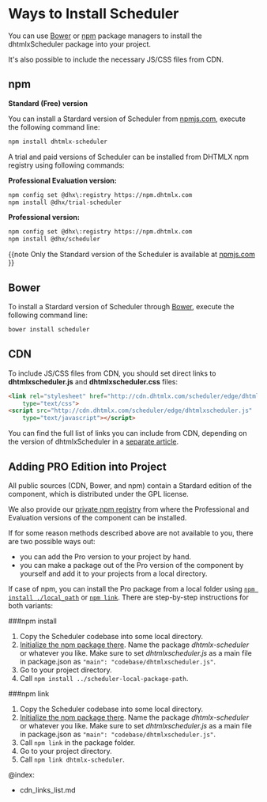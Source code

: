 Ways to Install Scheduler 
================================

You can use [Bower](https://bower.io/) or [npm](https://www.npmjs.com/) package managers to install the dhtmlxScheduler package into your project.

It's also possible to include the necessary JS/CSS files from CDN.

npm
-------------------------


**Standard (Free) version**

You can install a Stardard version of Scheduler from [npmjs.com](https://www.npmjs.com/package/dhtmlx-scheduler), execute the following command line:
~~~html
npm install dhtmlx-scheduler
~~~

A trial and paid versions of Scheduler can be installed from DHTMLX npm registry using following commands:

**Professional Evaluation version:**
~~~html
npm config set @dhx\:registry https://npm.dhtmlx.com
npm install @dhx/trial-scheduler
~~~

**Professional version:**
~~~html
npm config set @dhx\:registry https://npm.dhtmlx.com
npm install @dhx/scheduler
~~~

{{note Only the Standard version of the Scheduler is available at [npmjs.com](https://www.npmjs.com/package/dhtmlx-scheduler) }}


Bower
-------------------------
To install a Stardard version of Scheduler through [Bower](https://bower.io/), execute the following command line:

~~~html
bower install scheduler
~~~

CDN
-----

To include JS/CSS files from CDN, you should set direct links to **dhtmlxscheduler.js** and **dhtmlxscheduler.css** files:

~~~html
<link rel="stylesheet" href="http://cdn.dhtmlx.com/scheduler/edge/dhtmlxscheduler.css" 
	type="text/css"> 
<script src="http://cdn.dhtmlx.com/scheduler/edge/dhtmlxscheduler.js" 
	type="text/javascript"></script>  
~~~

You can find the full list of links you can include from CDN, depending on the version of dhtmlxScheduler in a [separate article](cdn_links_list.md).

Adding PRO Edition into Project
---------------------------------

All public sources (CDN, Bower, and npm) contain a Stardard edition of the component, which is distributed under the GPL license.

We also provide our [private npm registry](#npm) from where the Professional and Evaluation versions of the component can be installed. 

If for some reason methods described above are not available to you, there are two possible ways out:
 
- you can add the Pro version to your project by hand.
- you can make a package out of the Pro version of the component by yourself and add it to your projects from a local directory.

If case of npm, you can install the Pro package from a local folder using  [`npm install ./local_path`](https://docs.npmjs.com/cli/install) or [`npm link`](https://docs.npmjs.com/cli/link).
There are step-by-step instructions for both variants:

###npm install

1. Copy the Scheduler codebase into some local directory.
2. [Initialize the npm package there](https://docs.npmjs.com/cli/init). Name the package *dhtmlx-scheduler* or whatever you like.
Make sure to set *dhtmlxscheduler.js* as a main file in package.json as `"main": "codebase/dhtmlxscheduler.js"`.
3. Go to your project directory. 
4. Call `npm install ../scheduler-local-package-path`.

###npm link

1. Copy the Scheduler codebase into some local directory.
2. [Initialize the npm package there](https://docs.npmjs.com/cli/init). Name the package *dhtmlx-scheduler* or whatever you like.
Make sure to set *dhtmlxscheduler.js* as a main file in package.json as `"main": "codebase/dhtmlxscheduler.js"`.
3. Call `npm link` in the package folder.
4. Go to your project directory.
5. Call `npm link dhtmlx-scheduler`.



@index:
- cdn_links_list.md